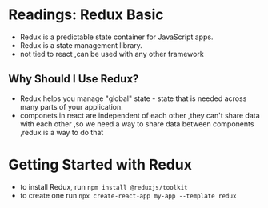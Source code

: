 # Readings: Redux Basic


- Redux is a predictable state container for JavaScript apps.
- Redux is a state management library.
- not tied to react ,can be used with any other framework 
## Why Should I Use Redux?
- Redux helps you manage "global" state - state that is needed across many parts of your application.
- componets in react are independent of each other ,they can't share data with each other ,so we need a way to share data between components ,redux is a way to do that

# Getting Started with Redux
 - to install Redux, run ` npm install @reduxjs/toolkit `
 - to create one  run ` npx create-react-app my-app --template redux `